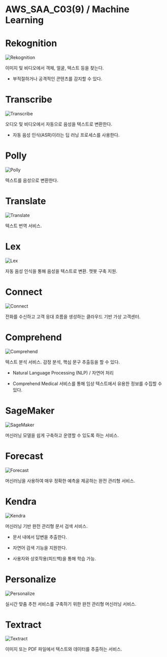 # AWS_SAA_C03(9) / Machine Learning

# Rekognition

![Rekognition](../pictures/AWS/Rekognition.png)

이미지 및 비디오에서 객체, 얼굴, 텍스트 등을 찾는다.

- 부적절하거나 공격적인 콘텐츠를 감지할 수 있다.

# Transcribe

![Transcribe](../pictures/AWS/Transcribe.png)

오디오 및 비디오에서 자동으로 음성을 텍스트로 변환한다.

- 자동 음성 인식(ASR)이라는 딥 러닝 프로세스를 사용한다.

# Polly

![Polly](../pictures/AWS/Polly.png)

텍스트를 음성으로 변환한다.

# Translate

![Translate](../pictures/AWS/Translate.png)

텍스트 번역 서비스.

# Lex

![Lex](../pictures/AWS/Lex.png)

자동 음성 인식을 통해 음성을 텍스트로 변환. 챗봇 구축 지원.

# Connect

![Connect](../pictures/AWS/Connect.png)

전화를 수신하고 고객 응대 흐름을 생성하는 클라우드 기반 가상 고객센터.

# Comprehend

![Comprehend](../pictures/AWS/Comprehend.png)

텍스트 분석 서비스. 감정 분석, 핵심 문구 추출등을 할 수 있다.

- Natural Language Processing (NLP) / 자연어 처리

- Comprehend Medical 서비스를 통해 임상 텍스트에서 유용한 정보를 수집할 수 있다.

# SageMaker

![SageMaker](../pictures/AWS/SageMaker.png)

머신러닝 모델을 쉽게 구축하고 운영할 수 있도록 하는 서비스.

# Forecast

![Forecast](../pictures/AWS/Forecast.png)

머신러닝을 사용하여 매우 정확한 예측을 제공하는 완전 관리형 서비스.

# Kendra

![Kendra](../pictures/AWS/Kendra.png)

머신러닝 기반 완전 관리형 문서 검색 서비스.

- 문서 내에서 답변을 추출한다.

- 자연어 검색 기능을 지원한다.

- 사용자와 상호작용(피드백)을 통해 학습 가능.

# Personalize

![Personalize](../pictures/AWS/Personalize.png)

실시간 맞춤 추천 서비스를 구축하기 위한 완전 관리형 머신러닝 서비스.

# Textract

![Textract](../pictures/AWS/Textract.png)

이미지 또는 PDF 파일에서 텍스트와 데이터를 추출하는 서비스.
